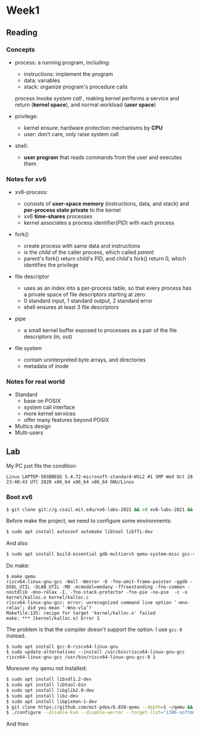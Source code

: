 # Week1

## Reading

### Concepts

- process: a running program, including:

  - instructions: implement the program
  - data: variables
  - stack: organize program's procedure calls

  process invoke *system call* , making kernel performs a service and return (**kernel space**), and normal workload (**user space**)

- privilege:

  - kernel ensure: hardware protection mechanisms by **CPU**
  - user: don't care, only raise system call

- shell:

  - **user program** that reads commands from the user and executes them



### Notes for xv6

- xv6-process:

  - consists of **user-space memory** (instructions, data, and stack) and **per-process
    state private** to the kernel
  - xv6 **time-shares** processes
  - kernel associates a process identifier(*PID*) with each process
- fork()

  - create process with same data and instructions
  - is the *child* of the caller process, which called *parent*
  - parent's fork() return child's PID, and child's fork() return 0, which identifies the privilege
- file descriptor

  - uses as an index into a per-process table, so that every process has a private space of file descriptors starting at zero
  - 0 standard input, 1 standard output, 2 standard error
  - shell ensures at least 3 file descriptors
- pipe

  - a small kernel buffer exposed to processes as a pair of the file descriptors (in, out)
- file system
  - contain uninterpreted byte arrays, and directories
  - metadata of inode 

### Notes for real world

- Standard
  - base on POSIX
  - system call interface
  - more kernel services
  - offer many features beyond POSIX
- Multics design 
- Multi-users

## Lab

My PC just fits the condition:

```
Linux LAPTOP-5DSBBEQG 5.4.72-microsoft-standard-WSL2 #1 SMP Wed Oct 28 23:40:43 UTC 2020 x86_64 x86_64 x86_64 GNU/Linux
```

### Boot xv6

```bash
$ git clone git://g.csail.mit.edu/xv6-labs-2021 && cd xv6-labs-2021 && git checkout util
```

Before make the project, we need to configure some environments:

```bash
$ sudo apt install autoconf automake libtool libffi-dev
```

And also

```bash
$ sudo apt install build-essential gdb-multiarch qemu-system-misc gcc-riscv64-linux-gnu binutils-riscv64-linux-gnu 
```

Do make:

```
$ make qemu
riscv64-linux-gnu-gcc -Wall -Werror -O -fno-omit-frame-pointer -ggdb -DSOL_UTIL -DLAB_UTIL -MD -mcmodel=medany -ffreestanding -fno-common -nostdlib -mno-relax -I. -fno-stack-protector -fno-pie -no-pie  -c -o kernel/kalloc.o kernel/kalloc.c
riscv64-linux-gnu-gcc: error: unrecognized command line option ‘-mno-relax’; did you mean ‘-Wno-vla’?
Makefile:135: recipe for target 'kernel/kalloc.o' failed
make: *** [kernel/kalloc.o] Error 1
```

The problem is that the compiler doesn't support the option. I use `gcc-8` instead.

```
$ sudo apt install gcc-8-riscv64-linux-gnu
$ sudo update-alternatives --install /usr/bin/riscv64-linux-gnu-gcc riscv64-linux-gnu-gcc /usr/bin/riscv64-linux-gnu-gcc-8 1
```

Moreover my qemu not installed:

```bash
$ sudo apt install libsdl1.2-dev
$ sudo apt install libtool-bin
$ sudo apt install libglib2.0-dev
$ sudo apt install libz-dev
$ sudo apt install libpixman-1-dev
$ git clone https://github.com/mit-pdos/6.828-qemu --depth=1 ~/qemu && cd ~/qemu
$ ./configure --disable-kvm --disable-werror --target-list="i386-softmmu x86_64-softmmu"
```

And then

  

